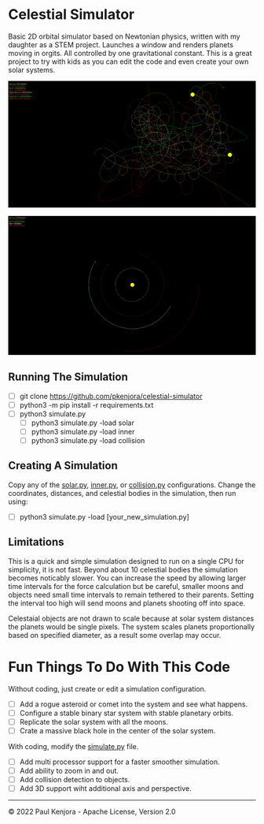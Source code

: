 # Celestial Simulator

Basic 2D orbital simulator based on Newtonian physics, written with my daughter as a STEM project.
Launches a window and renders planets moving in orgits.  All controlled by one gravitational constant.
This is a great project to try with kids as you can edit the code and even create your own solar systems.


![Collision Simulation](collision.png)

![Solar Simulation](solar.png)

## Running The Simulation

- [ ] git clone https://github.com/pkenjora/celestial-simulator
- [ ] python3 -m pip install -r requirements.txt
- [ ] python3 simulate.py
  - [ ] python3 simulate.py -load solar
  - [ ] python3 simulate.py -load inner
  - [ ] python3 simulate.py -load collision

## Creating A Simulation

Copy any of the [solar.py](solar.py), [inner.py](inner.py), or [collision.py](collision.py) configurations.
Change the coordinates, distances, and celestial bodies in the simulation, then run using:

- [ ] python3 simulate.py -load [your_new_simulation.py]

## Limitations

This is a quick and simple simulation designed to run on a single CPU for simplicity, it is not fast.
Beyond about 10 celestial bodies the simulation becomes noticably slower.
You can increase the speed by allowing larger time intervals for the force calculation but be careful,
smaller moons and objects need small time intervals to remain tethered to their parents. Setting the
interval too high will send moons and planets shooting off into space.

Celestaial objects are not drawn to scale because at solar system distances the planets would be
single pixels.  The system scales planets proportionally based on specified diameter, as a result
some overlap may occur.

# Fun Things To Do With This Code

Without coding, just create or edit a simulation configuration.

- [ ] Add a rogue asteroid or comet into the system and see what happens.
- [ ] Configure a stable binary star system with stable planetary orbits.
- [ ] Replicate the solar system with all the moons.
- [ ] Crate a massive black hole in the center of the solar system.

With coding, modify the [simulate.py](simulate.py) file.
- [ ] Add multi processor support for a faster smoother simulation.
- [ ] Add ability to zoom in and out.
- [ ] Add collision detection to objects.
- [ ] Add 3D support wiht additional axis and perspective.

---
&copy; 2022 Paul Kenjora - Apache License, Version 2.0
